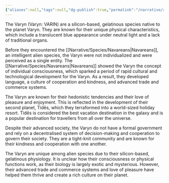 ```yaml
---
{"aliases":null,"tags":null,"dg-publish":true,"permalink":"/narrative/species/varyn/","dgPassFrontmatter":true}
---
```


The Varyn (Varyn: VARIN) are a silicon-based, gelatinous species native to the planet Varyn. They are known for their unique physical characteristics, which include a translucent blue appearance under neutral light and a lack of traditional organs.

Before they encountered the [[Narrative/Species/Navareans\|Navareans]], an intelligent alien species, the Varyn were not individualized and were perceived as a single entity. The [[Narrative/Species/Navareans\|Navareans]] showed the Varyn the concept of individual consciousness, which sparked a period of rapid cultural and technological development for the Varyn. As a result, they developed language, a culture of cooperation and kindness, and advanced trade and commerce systems.

The Varyn are known for their hedonistic tendencies and their love of pleasure and enjoyment. This is reflected in the development of their second planet, Tidēs, which they terraformed into a world-sized holiday resort. Tidēs is considered the best vacation destination in the galaxy and is a popular destination for travellers from all over the universe.

Despite their advanced society, the Varyn do not have a formal government and rely on a decentralised system of decision-making and cooperation to govern their society. They are a tight-knit community and are known for their kindness and cooperation with one another.

The Varyn are unique among alien species due to their silicon-based, gelatinous physiology. It is unclear how their consciousness or physical functions work, as their biology is largely exotic and mysterious. However, their advanced trade and commerce systems and love of pleasure have helped them thrive and create a rich culture on their planet.